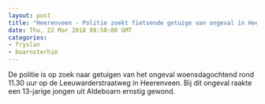 ```yaml
---
layout: post
title: "Heerenveen - Politie zoekt fietsende getuige van ongeval in Heerenveen"
date: Thu, 22 Mar 2018 09:50:00 GMT
categories: 
- fryslan 
- boarnsterhim 
---
```


De politie is op zoek naar getuigen van het ongeval woensdagochtend rond 11.30 uur op de Leeuwarderstraatweg in Heerenveen. Bij dit ongeval raakte een 13-jarige jongen uit Aldeboarn ernstig gewond.
